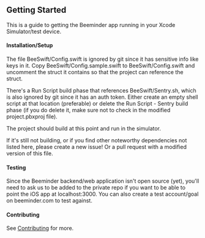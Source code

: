 ## Getting Started

This is a guide to getting the Beeminder app running in your Xcode Simulator/test device.

#### Installation/Setup

The file BeeSwift/Config.swift is ignored by git since it has sensitive info like keys in it. Copy BeeSwift/Config.sample.swift to BeeSwift/Config.swift and uncomment the struct it contains so that the project can reference the struct.

There's a Run Script build phase that references BeeSwift/Sentry.sh, which is also ignored by git since it has an auth token. Either create an empty shell script at that location (preferable) or delete the Run Script - Sentry build phase (if you do delete it, make sure not to check in the modified project.pbxproj file).

The project should build at this point and run in the simulator.

If it's still not building, or if you find other noteworthy dependencies not listed here, please create a new issue! Or a pull request with a modified version of this file.

#### Testing

Since the Beeminder backend/web application isn't open source (yet), you'll need to ask us to be added to the private repo if you want to be able to point the iOS app at localhost:3000. You can also create a test account/goal on beeminder.com to test against.

#### Contributing

See [Contributing](CONTRIBUTING.md) for more. 
